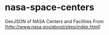 # nasa-space-centers
GeoJSON of NASA Centers and Facilities From [http://www.nasa.gov/about/sites/index.html]
